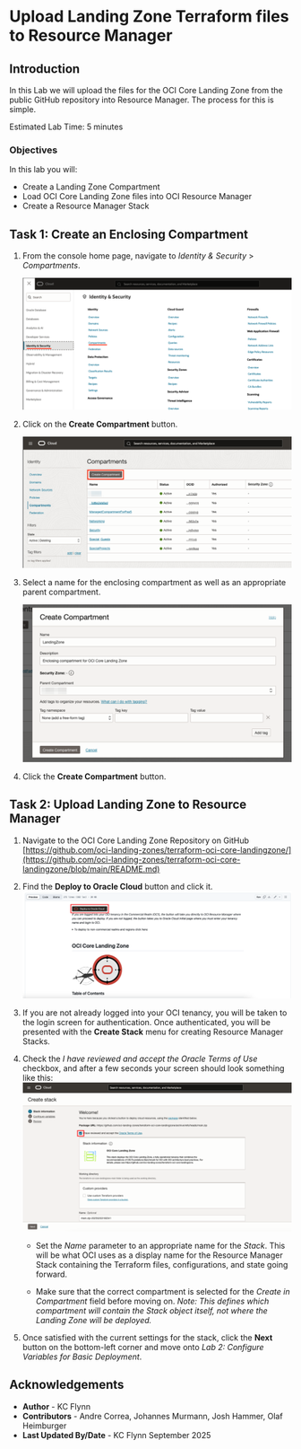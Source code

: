 # Upload Landing Zone Terraform files to Resource Manager

## Introduction

In this Lab we will upload the files for the OCI Core Landing Zone from the public GitHub repository into Resource Manager. The process for this is simple.

Estimated Lab Time: 5 minutes

### Objectives

In this lab you will:

- Create a Landing Zone Compartment
- Load OCI Core Landing Zone files into OCI Resource Manager
- Create a Resource Manager Stack

## Task 1: Create an Enclosing Compartment

1. From the console home page, navigate to _Identity & Security_ > _Compartments_.

    ![Navigation to compartments menu](./images/compartments-menu.png)

2. Click on the __Create Compartment__ button.

    ![Create compartment button](./images/create-compartment-button.png)

3. Select a name for the enclosing compartment as well as an appropriate parent compartment.

    ![Create compartment menu](./images/create-compartment-menu.png)

4. Click the __Create Compartment__ button.

## Task 2: Upload Landing Zone to Resource Manager

1. Navigate to the OCI Core Landing Zone Repository on GitHub [https://github.com/oci-landing-zones/terraform-oci-core-landingzone/](https://github.com/oci-landing-zones/terraform-oci-core-landingzone/blob/main/README.md)

2. Find the __Deploy to Oracle Cloud__ button and click it. ![Deploy to Oracle Cloud Button](images/button.png "The Deploy to Oracle Cloud button in the repository README.md")

3. If you are not already logged into your OCI tenancy, you will be taken to the login screen for authentication. Once authenticated, you will be presented with the __Create Stack__ menu for creating Resource Manager Stacks.

4. Check the _I have reviewed and accept the Oracle Terms of Use_ checkbox, and after a few seconds your screen should look something like this: ![Create Stack Screen](images/create-stack.png "The Resource Manager Stack configurations screen")

    - Set the _Name_ parameter to an appropriate name for the _Stack_. This will be what OCI uses as a display name for the Resource Manager Stack containing the Terraform files, configurations, and state going forward.

    - Make sure that the correct compartment is selected for the _Create in Compartment_ field before moving on. _Note: This defines which compartment will contain the Stack object itself, not where the Landing Zone will be deployed._

5. Once satisfied with the current settings for the stack, click the __Next__ button on the bottom-left corner and move onto _Lab 2: Configure Variables for Basic Deployment_.

## Acknowledgements

- __Author__ - KC Flynn
- __Contributors__ - Andre Correa, Johannes Murmann, Josh Hammer, Olaf Heimburger
- __Last Updated By/Date__ - KC Flynn September 2025
